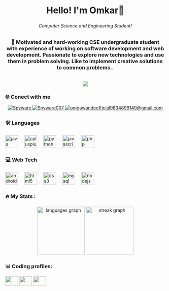 <h1 align="center">Hello!  I'm Omkar👋</h1>

###

<h6 align="center">Computer Science and Engineering Student!</h6>

###


<h3 align="center" >🌱 Motivated and hard-working CSE undergraduate student with experience of working on software development and web development. Passionate to explore new technologies and use them in problem solving. Like to implement creative solutions to common problems..</h3>


<br/>

<div align="center">
  <img src="https://visitor-badge.laobi.icu/badge?page_id=omkar-garvare.omkar-garvare&"  />
</div>

###
<h3 align="left"> 🌐 Conect with me </h3>

<div align="center">
 <a href="https://www.linkedin.com/in/omkar-garvare-7aaba7234" target="_blank">
<img src=https://img.shields.io/badge/linkedin-%231E77B5.svg?&style=for-the-badge&logo=linkedin&logoColor=white alt=Spyware linkedin style="margin-bottom: 5px;" />
</a>
  
 <a href="https://github.com/omkar-garvare" target="_blank">
<img src=https://img.shields.io/badge/GitHub-100000?style=for-the-badge&logo=github&logoColor=white alt=Spyware007 GitHub style="margin-bottom: 5px;" />
</a>

<a href="omkargarvare@gmail.com" target="_blank">
<img src="https://img.shields.io/badge/Gmail-D14836?style=for-the-badge&logo=gmail&logoColor=white" alt=omgawandeofficial9834899149@gmail.com mail style="margin-bottom: 5px;" />
</a>

###



###

<h3 align="left">🛠 Languages</h3>

###

<div align="left">
  <img src="https://cdn.jsdelivr.net/gh/devicons/devicon/icons/java/java-original.svg" height="40" alt="java logo"  />
  <img width="12" />
  <img src="https://cdn.jsdelivr.net/gh/devicons/devicon/icons/cplusplus/cplusplus-original.svg" height="40" alt="cplusplus logo"  />
  <img width="12" />
  <img src="https://cdn.jsdelivr.net/gh/devicons/devicon/icons/python/python-original.svg" height="40" alt="python logo"  />
  <img width="12" />
  <img src="https://cdn.jsdelivr.net/gh/devicons/devicon/icons/javascript/javascript-original.svg" height="40" alt="javascript logo"  />
  <img width="12" />
  <img src="https://cdn.jsdelivr.net/gh/devicons/devicon/icons/php/php-original.svg" height="40" alt="php logo"  />
</div>

###

<h3 align="left">💻 Web Tech</h3>

###

<div align="left">
  <img src="https://cdn.jsdelivr.net/gh/devicons/devicon/icons/android/android-original.svg" height="40" alt="android logo"  />
  <img width="12" />
  <img src="https://cdn.jsdelivr.net/gh/devicons/devicon/icons/html5/html5-original.svg" height="40" alt="html5 logo"  />
  <img width="12" />
  <img src="https://cdn.jsdelivr.net/gh/devicons/devicon/icons/css3/css3-original.svg" height="40" alt="css3 logo"  />
  <img width="12" />
  <img src="https://cdn.jsdelivr.net/gh/devicons/devicon/icons/mysql/mysql-original.svg" height="40" alt="mysql logo"  />
  <img width="12" />
  <img src="https://cdn.jsdelivr.net/gh/devicons/devicon/icons/nodejs/nodejs-original.svg" height="40" alt="nodejs logo"  />
</div>
<h3 align="left">🔥 My Stats :</h3>

###

<div align="center">
  <img src="https://github-readme-stats.vercel.app/api/top-langs?username=omkar-garvare&locale=en&hide_title=false&layout=compact&card_width=320&langs_count=5&theme=dracula&hide_border=false&order=2" height="150" alt="languages graph"  />
  <img src="https://streak-stats.demolab.com?user=omkar-garvare&locale=en&mode=daily&theme=dracula&hide_border=false&border_radius=5&order=3" height="150" alt="streak graph"  />
</div>

<h3 align="left"> 📊 Coding profiles:</h3>
<p align="left">
  <a href="https://auth.geeksforgeeks.org/user/omkargaguzw" target="blank"><img align="center" src="https://raw.githubusercontent.com/rahuldkjain/github-profile-readme-generator/master/src/images/icons/Social/geeks-for-geeks.svg" alt="" height="30" width="40" /></a>
<a href="https://leetcode.com/omkargarvare/" target="blank"><img align="center" src="https://raw.githubusercontent.com/rahuldkjain/github-profile-readme-generator/master/src/images/icons/Social/leet-code.svg" alt="" height="30" width="40" /></a>
   <a href="https://www.codechef.com/users/omkargarvare" target="blank"><img align="center" src="https://cdn.jsdelivr.net/npm/simple-icons@3.1.0/icons/codechef.svg" alt="" height="30" width="40" /></a>
</p>
<br/>

###



###
